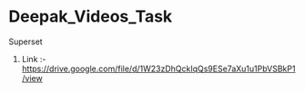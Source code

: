 # Deepak_Videos_Task

Superset 

1. Link :-  https://drive.google.com/file/d/1W23zDhQckIqQs9ESe7aXu1u1PbVSBkP1/view
